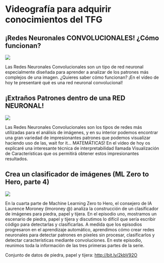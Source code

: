 # Videografía para adquirir conocimientos del TFG
##  ¡Redes Neuronales CONVOLUCIONALES! ¿Cómo funcionan?
[![](https://img.youtube.com/vi/V8j1oENVz00/0.jpg)](https://youtu.be/V8j1oENVz00)

Las Redes Neuronales Convolucionales son un tipo de red neuronal especialmente diseñada para aprender a analizar de los patrones más complejos de una imagen. ¿Quieres saber cómo funcionan? ¡En el vídeo de hoy te presentaré qué es una red neuronal convolucional!

## ¡Extraños Patrones dentro de una RED NEURONAL!
[![](https://img.youtube.com/vi/ysqpl6w6Wzg/0.jpg)](https://youtu.be/ysqpl6w6Wzg)

Las Redes Neuronales Convolucionales son los tipos de redes más utilizadas para el análisis de imágenes, y en su interior podemos encontrar una gran variedad de impresionantes patrones que podemos visualizar haciendo uso de las, wait for it... MATEMÁTICAS! En el vídeo de hoy os explicaré una interesante técnica de interpretabilidad llamada Visualización de Características que os permitirá obtener estos impresionantes resultados.

## Crea un clasificador de imágenes (ML Zero to Hero, parte 4)
[![](https://img.youtube.com/vi/u2TjZzNuly8/0.jpg)](https://youtu.be/u2TjZzNuly8)

En la cuarta parte de Machine Learning Zero to Hero, el consejero de IA Laurence Moroney (lmoroney @) analiza la construcción de un clasificador de imágenes para piedra, papel y tijera. En el episodio uno, mostramos un escenario de piedra, papel y tijera y discutimos lo difícil que sería escribir código para detectarlas y clasificarlas. A medida que los episodios progresaron en el aprendizaje automático, aprendimos cómo crear redes neuronales para detectar patrones en píxeles sin procesar, clasificarlos y detectar características mediante convoluciones. En este episodio, reunimos toda la información de las tres primeras partes de la serie.

Conjunto de datos de piedra, papel y tijera: http://bit.ly/2kbV92O